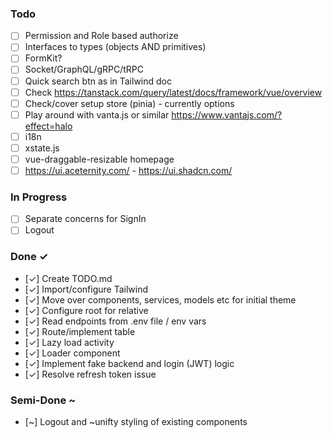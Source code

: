 ### Todo

- [ ] Permission and Role based authorize
- [ ] Interfaces to types (objects AND primitives)
- [ ] FormKit?
- [ ] Socket/GraphQL/gRPC/tRPC
- [ ] Quick search btn as in Tailwind doc
- [ ] Check <https://tanstack.com/query/latest/docs/framework/vue/overview>
- [ ] Check/cover setup store (pinia) - currently options
- [ ] Play around with vanta.js or similar <https://www.vantajs.com/?effect=halo>
- [ ] i18n
- [ ] xstate.js
- [ ] vue-draggable-resizable homepage
- [ ] <https://ui.aceternity.com/> - <https://ui.shadcn.com/>

### In Progress

- [ ] Separate concerns for SignIn
- [ ] Logout

### Done ✓

- [✓] Create TODO.md
- [✓] Import/configure Tailwind
- [✓] Move over components, services, models etc for initial theme
- [✓] Configure root for relative
- [✓] Read endpoints from .env file / env vars
- [✓] Route/implement table
- [✓] Lazy load activity
- [✓] Loader component
- [✓] Implement fake backend and login (JWT) logic
- [✓] Resolve refresh token issue

### Semi-Done ~

- [~] Logout and ~unifty styling of existing components

